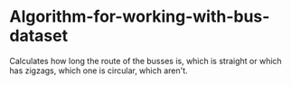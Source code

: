 # Algorithm-for-working-with-bus-dataset
Calculates how long the route of the busses is, which is straight or which has zigzags, which one is circular, which aren't.

